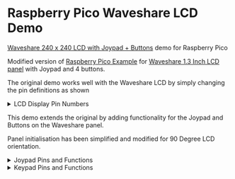 # Raspberry Pico Waveshare LCD Demo
[Waveshare 240 x 240 LCD with Joypad + Buttons](Pico-LCD-1.3-1.jpg) demo for Raspberry Pico

Modified version of [Raspberry Pico Example](https://github.com/raspberrypi/pico-examples/tree/master/pio/st7789_lcd) for
[Waveshare 1.3 Inch LCD panel](https://www.waveshare.com/wiki/Pico-LCD-1.3) with Joypad and 4 buttons.

The original demo works well with the Waveshare LCD by simply changing the pin definitions as shown

<details><summary>LCD Display Pin Numbers</summary>
<p>
  
| Function   | Original Demo Pin | Waveshare Panel Pin | 
|------------|:-----------------:| :------------------:|
| `DC`       |        3          |         8           |
| `CS`       |        2          |         9           |
| `CLK`      |        1          |         10          |
| `DIN`      |        0          |         11          |
| `RESET`    |        4          |         12          |
| `BL`       |        5          |         13          |

</p>
</details>

This demo extends the original by adding functionality for the Joypad and Buttons on the Waveshare panel.

Panel initialisation has been simplified and modified for 90 Degree LCD orientation.


<details><summary>Joypad Pins and Functions</summary>
<p>

| Pin | Joypad     | Function              |
|:---:|------------|-----------------------|
|  2  | `UP`       |  Static Image - Up    |
| 18  | `DOWN`     |  Static Image - Down  |
| 16  | `LEFT`     |  Static Image - Left  |
| 20  | `RIGHT`    |  Static Image - Right |
|  3  | `CENTRE`   |  (Re)Start Animation  | 

</p>
</details>

<details><summary>Keypad Pins and Functions</summary>
<p>

| Pin | Keypad     | Function              |
|:---:|:----------:|-----------------------|
| 15  | `A`        | Speed up / slow down  |
| 17  | `B`        | Slow down / speed up  |
| 19  | `X`        | Stop Animation        |
| 21  | `Y`        | Animation Direction   |

</p>
</details>






